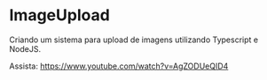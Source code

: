 # ImageUpload
Criando um sistema para upload de imagens utilizando Typescript e NodeJS.

Assista: https://www.youtube.com/watch?v=AgZODUeQID4
